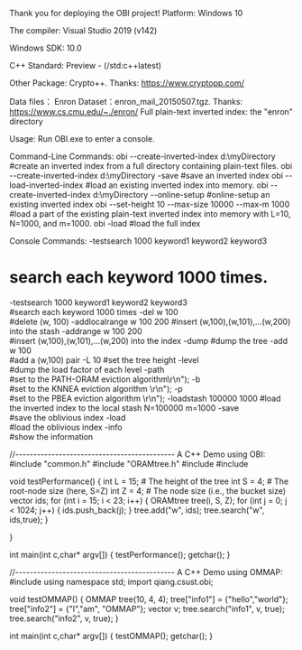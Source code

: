 Thank you for deploying the OBI project!
Platform:
  Windows 10

The compiler:
  Visual Studio 2019 (v142)

Windows SDK:
  10.0

C++ Standard:
Preview - (/std:c++latest)

Other Package:
Crypto++. Thanks: https://www.cryptopp.com/

Data files：
   Enron Dataset：enron_mail_20150507.tgz. Thanks: https://www.cs.cmu.edu/~./enron/
   Full plain-text inverted index: the "enron" directory

Usage:
Run OBI.exe to enter a console.

Command-Line Commands:
 obi --create-inverted-index d:\\myDirectory
   #create an inverted index from a full directory containing plain-text files.
 obi --create-inverted-index d:\\myDirectory -save
   #save an inverted index
 obi --load-inverted-index
   #load an existing inverted index into memory.
 obi --create-inverted-index d:\\myDirectory --online-setup
   #online-setup an existing inverted index
 obi --set-height 10 --max-size 10000 --max-m 1000
   #load a part of the existing plain-text inverted index into memory with L=10, N=1000, and m=1000.
 obi -load 
   #load the full index

Console Commands:
  -testsearch 1000 keyword1 keyword2 keyword3  
  # search each keyword 1000 times.
  -testsearch 1000 keyword1 keyword2 keyword3  
  #search each keyword 1000 times
  -del w 100  
  #delete (w, 100)
  -addlocalrange w 100 200 
  #insert (w,100),(w,101),...(w,200) into the stash
  -addrange w 100 200  
  #insert (w,100),(w,101),...(w,200) into the index
  -dump 
  #dump the tree
 -add w 100  
  #add a (w,100) pair
  -L 10 
  #set the tree height
  -level  
  #dump the load factor of each level
  -path  
  #set to the PATH-ORAM eviction algorithm\r\n");
  -b  
  #set to the KNNEA eviction algorithm \r\n");
  -p  
  #set to the PBEA eviction algorithm \r\n");
  -loadstash 100000 1000 
  #load the inverted index to the local stash N=100000 m=1000
  -save  
  #save the oblivious index
  -load  
  #load the oblivious index
  -info  
  #show the information

//--------------------------------------------
A C++ Demo using OBI:
#include "common.h"
#include "ORAMtree.h"
#include <vector>
#include <string>


void testPerformance()
{
	int L = 15; # The height of the tree
	int S = 4;  # The root-node size (here, S=Z)
	int Z = 4;  # The node size (i.e., the bucket size)
	vector<ull> ids;
	for (int i = 15; i < 23; i++)
	{
		ORAMtree tree(i, S, Z);
		for (int j = 0; j < 1024; j++)
		{
			ids.push_back(j);
		}
		tree.add("w", ids);
		tree.search("w", ids,true);
	}

}

int main(int c,char* argv[])
{
	testPerformance(); 
	getchar();
}

//--------------------------------------------
A C++ Demo using OMMAP:
#include <vector>
using namespace std;
import qiang.csust.obi;

void testOMMAP()
{
	OMMAP tree(10, 4, 4);
	tree["info1"] = {"hello","world"};
	tree["info2"] = {"I","am", "OMMAP"};
	vector<IndexValue> v;
	tree.search("info1", v, true);
	tree.search("info2", v, true);
}

int main(int c,char* argv[])
{
	testOMMAP();
	getchar();
}













